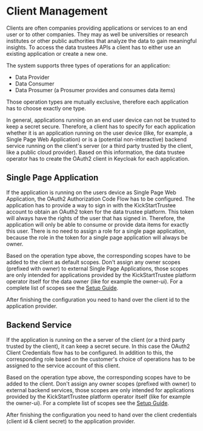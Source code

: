 # Client Management

Clients are often companies providing applications or services to an end user or to other companies. They may as well be universities or research institutes or other public authorities that analyze the data to gain meaningful insights. To access the data trustees APIs a client has to either use an existing application or create a new one.

The system supports three types of operations for an application:

- Data Provider
- Data Consumer
- Data Prosumer (a Prosumer provides and consumes data items)

Those operation types are mutually exclusive, therefore each application has to choose exactly one type.

In general, applications running on an end user device can not be trusted to keep a secret secure. Therefore, a client has to specify for each application whether it is an application running on the user device (like, for example, a Single Page Web Application) or is a (potential non-interactive) backend service running on the client's server (or a third party trusted by the client, like a public cloud provider). Based on this information, the data trustee operator has to create the OAuth2 client in Keycloak for each application.

## Single Page Application

If the application is running on the users device as Single Page Web Application, the OAuth2 Authorization Code Flow has to be configured. The application has to provide a way to sign in with the KickStartTrustee account to obtain an OAuth2 token for the data trustee platform. This token will always have the rights of the user that has signed in. Therefore, the application will only be able to consume or provide data items for exactly this user. There is no need to assign a role for a single page application, because the role in the token for a single page application will always be owner.

Based on the operation type above, the corresponding scopes have to be added to the client as default scopes. Don't assign any owner scopes (prefixed with owner) to external Single Page Applications, those scopes are only intended for applications provided by the KickStartTrustee platform operator itself for the data owner (like for example the owner-ui). For a complete list of scopes see the [Setup Guide](SETUP.md).

After finishing the configuration you need to hand over the client id to the application provider.

## Backend Service

If the application is running on the a server of the client (or a third party trusted by the client), it can keep a secret secure. In this case the OAuth2 Client Credentials flow has to be configured. In addition to this, the corresponding role based on the customer's choice of operations has to be assigned to the service account of this client.

Based on the operation type above, the corresponding scopes have to be added to the client. Don't assign any owner scopes (prefixed with owner) to external backend services, those scopes are only intended for applications provided by the KickStartTrustee platform operator itself (like for example the owner-ui). For a complete list of scopes see the [Setup Guide](SETUP.md).

After finishing the configuration you need to hand over the client credentials (client id & client secret) to the application provider.
